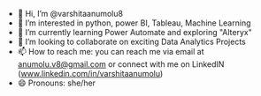 - 👋 Hi, I’m @varshitaanumolu8
- 👀 I’m interested in python, power BI, Tableau, Machine Learning 
- 🌱 I’m currently learning Power Automate and exploring "Alteryx"
- 💞️ I’m looking to collaborate on exciting Data Analytics Projects
- 📫 How to reach me: you can reach me via email at anumolu.v8@gmail.com or connect with me on LinkedIN  (www.linkedin.com/in/varshitaanumolu)
- 😄 Pronouns: she/her
